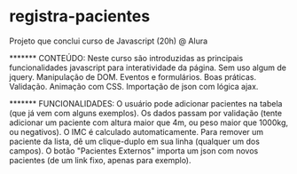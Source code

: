 # registra-pacientes
Projeto que conclui curso de Javascript (20h) @ Alura

******* CONTEÚDO: 
Neste curso são introduzidas as principais funcionalidades javascript para interatividade da página. Sem uso algum de jquery.
Manipulação de DOM. 
Eventos e formulários.
Boas práticas.
Validação.
Animação com CSS.
Importação de json com lógica ajax.

******* FUNCIONALIDADES:
O usuário pode adicionar pacientes na tabela (que já vem com alguns exemplos). 
Os dados passam por validação (tente adicionar um paciente com altura maior que 4m, ou peso maior que 1000kg, ou negativos).
O IMC é calculado automaticamente.
Para remover um paciente da lista, dê um clique-duplo em sua linha (qualquer um dos campos).
O botão "Pacientes Externos" importa um json com novos pacientes (de um link fixo, apenas para exemplo).
